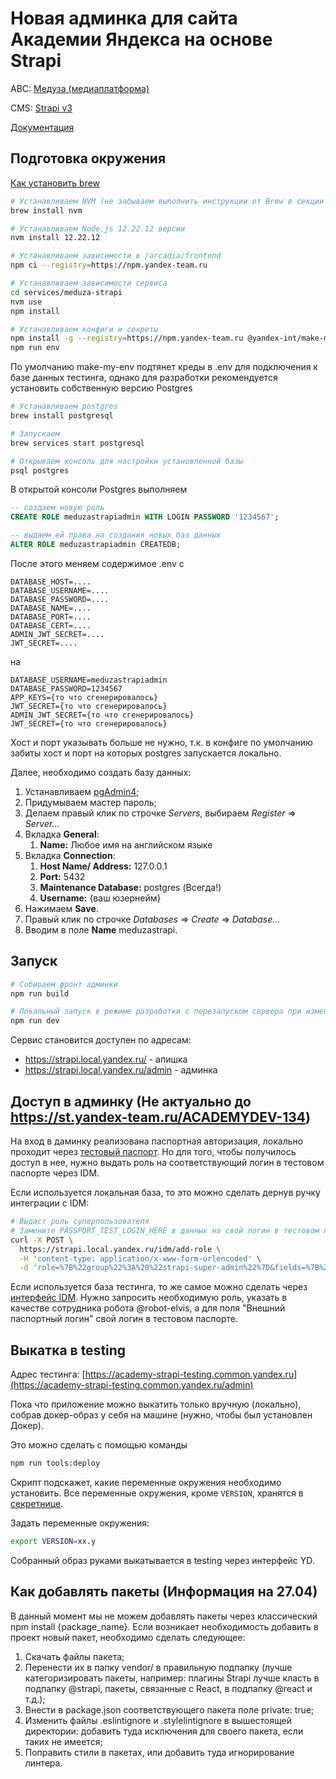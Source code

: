 # Новая админка для сайта Академии Яндекса на основе Strapi

ABC: [Медуза (медиаплатформа)](https://abc.yandex-team.ru/services/meduza/)

CMS: [Strapi v3](https://docs-v3.strapi.io/)

[Документация](https://wiki.yandex-team.ru/new-site-academy/)

## Подготовка окружения

[Как установить brew](https://wiki.yandex-team.ru/spec/devops/kakustanovitbrew/)

```bash
# Устанавливаем NVM (не забываем выполнить инструкции от Brew в секции Caveats)
brew install nvm

# Устанавливаем Node.js 12.22.12 версии
nvm install 12.22.12

# Устанавливаем зависимости в /arcadia/frontend
npm ci --registry=https://npm.yandex-team.ru

# Устанавливаем зависимости сервиса
cd services/meduza-strapi
nvm use
npm install

# Устанавливаем конфиги и секреты
npm install -g --registry=https://npm.yandex-team.ru @yandex-int/make-my-env (устанавливаем make-my-env глобально)
npm run env
```

По умолчанию make-my-env подтянет креды в .env для подключения к базе данных тестинга, однако для разработки рекомендуется установить собственную версию Postgres

```bash
# Устанавливаем postgres
brew install postgresql

# Запускаем
brew services start postgresql

# Открываем консоль для настройки установленной базы
psql postgres
```

В открытой консоли Postgres выполняем

```sql
-- создаем новую роль
CREATE ROLE meduzastrapiadmin WITH LOGIN PASSWORD '1234567';

-- выдаем ей права на создания новых баз данных
ALTER ROLE meduzastrapiadmin CREATEDB;
```

После этого меняем содержимое .env с

```
DATABASE_HOST=....
DATABASE_USERNAME=....
DATABASE_PASSWORD=....
DATABASE_NAME=....
DATABASE_PORT=....
DATABASE_CERT=....
ADMIN_JWT_SECRET=....
JWT_SECRET=....
```

на

```
DATABASE_USERNAME=meduzastrapiadmin
DATABASE_PASSWORD=1234567
APP_KEYS={то что сгенерировалось}
JWT_SECRET={то что сгенерировалось}
ADMIN_JWT_SECRET={то что сгенерировалось}
JWT_SECRET={то что сгенерировалось}
```

Хост и порт указывать больше не нужно, т.к. в конфиге по умолчанию забиты хост и порт на которых postgres запускается локально.

Далее, необходимо создать базу данных:

1. Устанавливаем [pgAdmin4](https://www.pgadmin.org/download/);
2. Придумываем мастер пароль;
3. Делаем правый клик по строчке _Servers_, выбираем _Register_ => _Server..._
4. Вкладка **General**:
    1. **Name:** Любое имя на английском языке
5. Вкладка **Connection**:
    1. **Host Name/ Address:** 127.0.0.1
    2. **Port:** 5432
    3. **Maintenance Database:** postgres (Всегда!)
    4. **Username:** {ваш юзернейм}
6. Нажимаем **Save**.
7. Правый клик по строчке _Databases_ => _Create_ => _Database..._
8. Вводим в поле **Name** meduzastrapi.

## Запуск

```bash
# Собираем фронт админки
npm run build

# Локальный запуск в режиме разработки с перезапуском сервера при изменениях
npm run dev
```

Сервис становится доступен по адресам:

- https://strapi.local.yandex.ru/ - апишка
- https://strapi.local.yandex.ru/admin - админка

## Доступ в админку (Не актуально до https://st.yandex-team.ru/ACADEMYDEV-134)

На вход в даминку реализована паспортная авторизация, локально проходит через [тестовый паспорт](https://passport-test.yandex.ru). Но для того, чтобы получилось доступ в нее, нужно выдать роль на соответствующий логин в тестовом паспорте через IDM.

Если используется локальная база, то это можно сделать дернув ручку интеграции с IDM:

```bash
# Выдаст роль суперпользователя
# Замените PASSPORT_TEST_LOGIN_HERE в данных на свой логин в тестовом паспорте
curl -X POST \
  https://strapi.local.yandex.ru/idm/add-role \
  -H 'content-type: application/x-www-form-urlencoded' \
  -d 'role=%7B%22group%22%3A%20%22strapi-super-admin%22%7D&fields=%7B%22external_passport_login%22%3A%20%22PASSPORT_TEST_LOGIN_HERE%22%7D&login=robot-elvis&path=%2Fgroup%2Fsuper%2F'
```

Если используется база тестинга, то же самое можно сделать через [интерфейс IDM](https://idm.yandex-team.ru/system/meduza-admin-strapi-test). Нужно запросить необходимую роль, указать в качестве сотрудника робота @robot-elvis, а для поля "Внешний паспортный логин" свой логин в тестовом паспорте.

## Выкатка в testing

Адрес тестинга: [https://academy-strapi-testing.common.yandex.ru](https://academy-strapi-testing.common.yandex.ru/admin)

Пока что приложение можно выкатить только вручную (локально), собрав докер-образ у себя на машине (нужно, чтобы был установлен Докер).

Это можно сделать с помощью команды

```bash
npm run tools:deploy
```

Скрипт подскажет, какие переменные окружения необходимо установить. Все переменные окружения, кроме `VERSION`, хранятся в [секретнице](https://yav.yandex-team.ru/secret/sec-01fpd69dn4v6d7s62bz60xw178).

Задать переменные окружения:

```bash
export VERSION=xx.y
```

Собранный образ руками выкатывается в testing через интерфейс YD.

## Как добавлять пакеты (Информация на 27.04)

В данный момент мы не можем добавлять пакеты через классический npm install {package_name}. Если возникает необходимость добавить в проект новый пакет, необходимо сделать следующее:

1. Скачать файлы пакета;
2. Перенести их в папку vendor/ в правильную подпапку (лучше категоризировать пакеты, например: плагины Strapi лучше класть в подпапку @strapi, пакеты, связанные с React, в подпапку @react и т.д.);
3. Внести в package.json соответствующего пакета поле private: true;
4. Изменить файлы .eslintignore и .stylelintignore в вышестоящей директории: добавить туда исключения для своего пакета, если таких не имеется;
5. Поправить стили в пакетах, или добавить туда игнорирование линтера.
